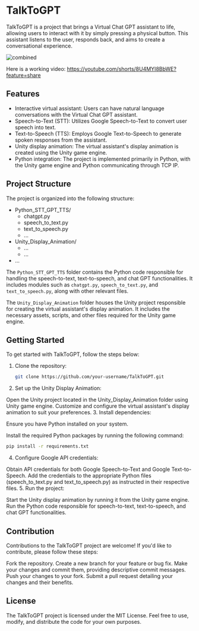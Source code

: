 # TalkToGPT

TalkToGPT is a project that brings a Virtual Chat GPT assistant to life, allowing users to interact with it by simply pressing a physical button. This assistant listens to the user, responds back, and aims to create a conversational experience.

![combined](https://github.com/prasanthsasikumar/TalkToGPT/blob/main/Images/combined.png?raw=true)


Here is a working video: https://youtube.com/shorts/8U4MYI8BbWE?feature=share

## Features

- Interactive virtual assistant: Users can have natural language conversations with the Virtual Chat GPT assistant.
- Speech-to-Text (STT): Utilizes Google Speech-to-Text to convert user speech into text.
- Text-to-Speech (TTS): Employs Google Text-to-Speech to generate spoken responses from the assistant.
- Unity display animation: The virtual assistant's display animation is created using the Unity game engine.
- Python integration: The project is implemented primarily in Python, with the Unity game engine and Python communicating through TCP IP.

## Project Structure

The project is organized into the following structure:

- Python_STT_GPT_TTS/
  - chatgpt.py
  - speech_to_text.py
  - text_to_speech.py
  - ...
- Unity_Display_Animation/
  - ...
  - ...
- ...


The `Python_STT_GPT_TTS` folder contains the Python code responsible for handling the speech-to-text, text-to-speech, and chat GPT functionalities. It includes modules such as `chatgpt.py`, `speech_to_text.py`, and `text_to_speech.py`, along with other relevant files.

The `Unity_Display_Animation` folder houses the Unity project responsible for creating the virtual assistant's display animation. It includes the necessary assets, scripts, and other files required for the Unity game engine.

## Getting Started

To get started with TalkToGPT, follow the steps below:

1. Clone the repository:

   ```bash
   git clone https://github.com/your-username/TalkToGPT.git
   ```
2. Set up the Unity Display Animation:

Open the Unity project located in the Unity_Display_Animation folder using Unity game engine.
Customize and configure the virtual assistant's display animation to suit your preferences.
3. Install dependencies:

Ensure you have Python installed on your system.

Install the required Python packages by running the following command:
  ```bash
  pip install -r requirements.txt
  ```
4. Configure Google API credentials:

Obtain API credentials for both Google Speech-to-Text and Google Text-to-Speech.
Add the credentials to the appropriate Python files (speech_to_text.py and text_to_speech.py) as instructed in their respective files.
5. Run the project:

Start the Unity display animation by running it from the Unity game engine.
Run the Python code responsible for speech-to-text, text-to-speech, and chat GPT functionalities.

## Contribution
Contributions to the TalkToGPT project are welcome! If you'd like to contribute, please follow these steps:

Fork the repository.
Create a new branch for your feature or bug fix.
Make your changes and commit them, providing descriptive commit messages.
Push your changes to your fork.
Submit a pull request detailing your changes and their benefits.

## License
The TalkToGPT project is licensed under the MIT License. Feel free to use, modify, and distribute the code for your own purposes.
